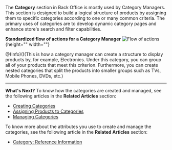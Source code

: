 The **Category** section in Back Office is mostly used by Category Managers. 
This section is designed to build a logical structure of products by assigning them to specific categories according to one or many common criteria. 
The primary uses of categories are to develop dynamic category pages and enhance store's search and filter capabilities.

**Standardized flow of actions for a Category Manager**
![Flow of actions](https://spryker.s3.eu-central-1.amazonaws.com/docs/User+Guides/Back+Office+User+Guides/Category/Category+Manager+Slice-of-Life.png){height="" width=""}

@(Info)()(This is how a category manager can create a structure to display products by, for example, Electronics. Under this category, you can group all of your products that meet this criterion. Furthermore, you can create nested categories that split the products into smaller groups such as TVs, Mobile Phones, DVDs, etc.)
 ***
 **What's Next?**
 To know how the categories are created and managed, see the following articles in the **Related Articles** section:
* [Creating Categories](https://documentation.spryker.com/v4/docs/creating-categories)
*  [Assigning Products to Categories](https://documentation.spryker.com/v4/docs/assigning-products-to-categories)
*  [Managing Categories](https://documentation.spryker.com/v4/docs/managing-categories)
 
To know more about the attributes you use to create and manage the categories, see the following article in the **Related Articles** section:
* [Category: Reference Information](https://documentation.spryker.com/v4/docs/category-reference-information)